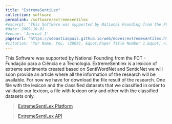 ```yaml
---
title: "ExtremeSentiLex"
collection: software
permalink: /software/extremesentilex
#excerpt: 'This Software was supported by National Founding from the FCT - Fundação para a Ciência e a Tecnologia.'
#date: 2009-10-01
#venue: 'Journal 1'
paperurl: 'https://sebastiaopais.github.io/web/moves/extremesentilex.html'
#citation: 'Yur Name, You. (2009). &quot;Paper Title Number 1.&quot; <i>Journal 1</i>. 1(1).'
---
```

This Software was supported by National Founding from the FCT - Fundação para a Ciência e a Tecnologia.
ExtremeSentilex is a lexicon of extreme sentiments created based on SentiWordNet and SenticNet we will soon provide an article where all the information of the research will be available. For now we have for download the file result of the research. One file with the lexicon and the classified datasets that we classified in order to validade our lexicon, a file with lexicon only and other with the classified datasets only.

> [ExtremeSentiLex Platform](https://extremesentilex.di.ubi.pt/)

> [ExtremeSentiLex API](https://extremesentilex-api.di.ubi.pt/)




